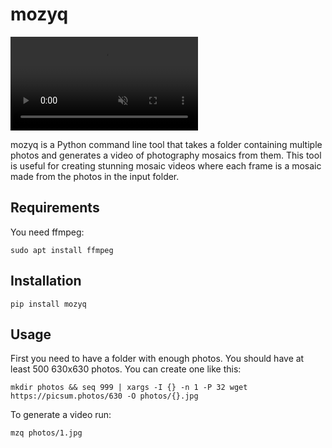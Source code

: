 # mozyq

<video src="https://github.com/user-attachments/assets/c1ac633a-3eaa-405d-8a90-749d68fcd234" autoplay muted></video>

mozyq is a Python command line tool that takes a folder containing multiple photos and generates a video of photography mosaics from them. This tool is useful for creating stunning mosaic videos where each frame is a mosaic made from the photos in the input folder.

## Requirements
You need ffmpeg:
```
sudo apt install ffmpeg
```

## Installation
```
pip install mozyq
```

## Usage

First you need to have a folder with enough photos.
You should have at least 500 630x630 photos.
You can create one like this:
```
mkdir photos && seq 999 | xargs -I {} -n 1 -P 32 wget https://picsum.photos/630 -O photos/{}.jpg
```



To generate a video run:
```
mzq photos/1.jpg
```
